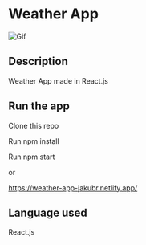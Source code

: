 # Weather App 

![Gif](https://media0.giphy.com/media/c0xVJWRcOSg40QDnD2/giphy.gif?cid=790b7611b3665141a11141d3cea2c058b13fd0691a1b2fb3&rid=giphy.gif&ct=g)

## Description

Weather App made in React.js

## Run the app

Clone this repo

Run npm install

Run npm start

or

https://weather-app-jakubr.netlify.app/

## Language ​​used

React.js
